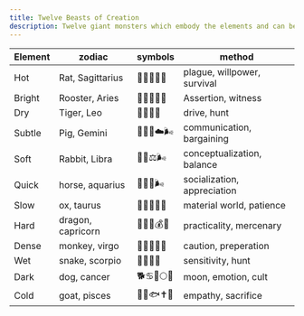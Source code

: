 ```yaml
---
title: Twelve Beasts of Creation
description: Twelve giant monsters which embody the elements and can be petitioned for superpowers.
---
```



Element  | zodiac  |  symbols | method
---|---|---|---
Hot  | Rat, Sagittarius  | 🐀♐🏹🦠🔥  | plague, willpower, survival
Bright  | Rooster, Aries  |  🐓♈🐏🔆🔥 | Assertion, witness
Dry  | Tiger, Leo  | 🐅♌🦁🔥  | drive, hunt
Subtle  | Pig, Gemini  | 🐖♊👬☁️🌬  | communication, bargaining
Soft  | Rabbit, Libra  |  🐇♎⚖🌬 | conceptualization, balance
Quick  | horse, aquarius  |  🐎♒🏺🌬 | socialization, appreciation
Slow  | ox, taurus  | 🐂♉🐂🗻🗿  | material world, patience
Hard  | dragon, capricorn | 🐉♑🐐💰🗿  | practicality, mercenary
Dense  | monkey, virgo  | 🐒♍👧🦧🗿  | caution, preperation
Wet  | snake,  scorpio | 🐍♏🦂🌊  | sensitivity, hunt
Dark  | dog, cancer  |  🐕♋🦀🌕🌊 | moon, emotion, cult
Cold  | goat, pisces  | 🐐♓🐟✝️🌊  | empathy, sacrifice
